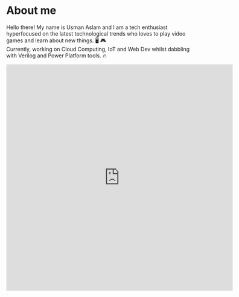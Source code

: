 # About me
Hello there! My name is Usman Aslam and I am a tech enthusiast hyperfocused on the latest technological trends who loves to play video games and learn about new things. 🖥️ 🎮
<br>
Currently, working on Cloud Computing, IoT and Web Dev whilst dabbling with Verilog and Power Platform tools. 🔥

<iframe width="600" height="600" src="https://ionicabizau.github.io/github-profile-languages/api.html?usmanaslam712" frameborder="0"></iframe>
